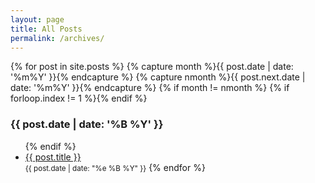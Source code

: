 ```yaml
---
layout: page
title: All Posts
permalink: /archives/
---
```


{% for post in site.posts %}
  {% capture month %}{{ post.date | date: '%m%Y' }}{% endcapture %}
  {% capture nmonth %}{{ post.next.date | date: '%m%Y' }}{% endcapture %}
      {% if month != nmonth %}
          {% if forloop.index != 1 %}</ul>{% endif %}
<h3>{{ post.date | date: '%B %Y' }}</h3><ul>
      {% endif %}
  <li><a href="{{ post.url }}">{{ post.title }}</a></li>
  <small>  <time>{{ post.date | date: "%e %B %Y" }}</time></small>
{% endfor %}